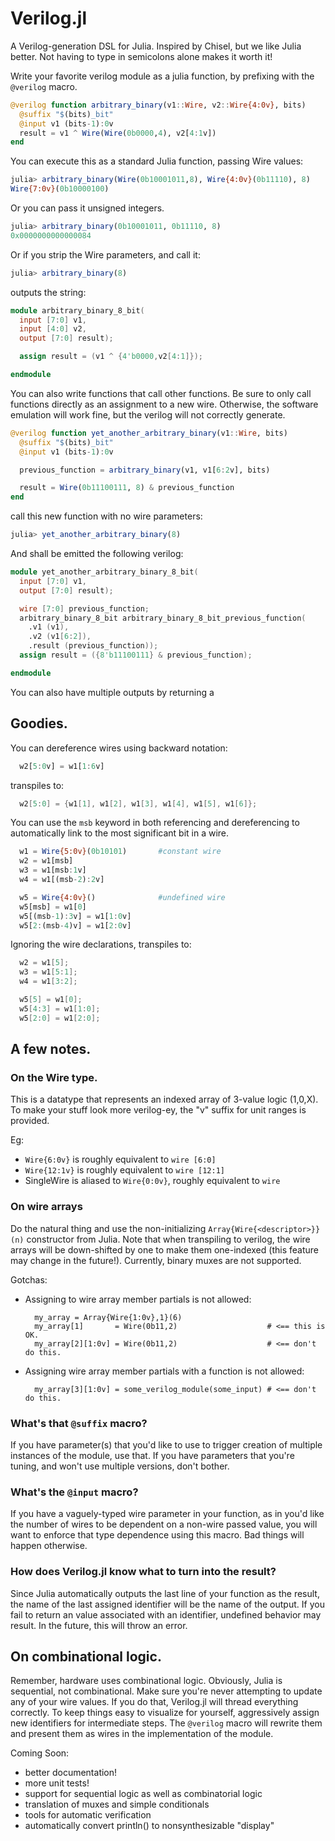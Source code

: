 # Verilog.jl

A Verilog-generation DSL for Julia.  Inspired by Chisel, but we like Julia
better.  Not having to type in semicolons alone makes it worth it!

Write your favorite verilog module as a julia function, by prefixing with
the `@verilog` macro.

```julia
@verilog function arbitrary_binary(v1::Wire, v2::Wire{4:0v}, bits)
  @suffix "$(bits)_bit"
  @input v1 (bits-1):0v
  result = v1 ^ Wire(Wire(0b0000,4), v2[4:1v])
end
```

You can execute this as a standard Julia function, passing Wire values:

```julia
julia> arbitrary_binary(Wire(0b10001011,8), Wire{4:0v}(0b11110), 8)
Wire{7:0v}(0b10000100)
```

Or you can pass it unsigned integers.
```julia
julia> arbitrary_binary(0b10001011, 0b11110, 8)
0x0000000000000084
```

Or if you strip the Wire parameters, and call it:

```julia
julia> arbitrary_binary(8)
```

outputs the string:

```verilog
module arbitrary_binary_8_bit(
  input [7:0] v1,
  input [4:0] v2,
  output [7:0] result);

  assign result = (v1 ^ {4'b0000,v2[4:1]});

endmodule
```

You can also write functions that call other functions.  Be sure to only call
functions directly as an assignment to a new wire.  Otherwise, the software emulation
will work fine, but the verilog will not correctly generate.

```julia
@verilog function yet_another_arbitrary_binary(v1::Wire, bits)
  @suffix "$(bits)_bit"
  @input v1 (bits-1):0v

  previous_function = arbitrary_binary(v1, v1[6:2v], bits)

  result = Wire(0b11100111, 8) & previous_function
end
```

call this new function with no wire parameters:

```julia
julia> yet_another_arbitrary_binary(8)
```

And shall be emitted the following verilog:

```verilog
module yet_another_arbitrary_binary_8_bit(
  input [7:0] v1,
  output [7:0] result);

  wire [7:0] previous_function;
  arbitrary_binary_8_bit arbitrary_binary_8_bit_previous_function(
    .v1 (v1),
    .v2 (v1[6:2]),
    .result (previous_function));
  assign result = ({8'b11100111} & previous_function);

endmodule
```

You can also have multiple outputs by returning a

## Goodies.

You can dereference wires using backward notation:

```julia
  w2[5:0v] = w1[1:6v]
```

transpiles to:

```verilog
  w2[5:0] = {w1[1], w1[2], w1[3], w1[4], w1[5], w1[6]};
```

You can use the ```msb``` keyword in both referencing and dereferencing to
automatically link to the most significant bit in a wire.

```julia
  w1 = Wire{5:0v}(0b10101)       #constant wire
  w2 = w1[msb]
  w3 = w1[msb:1v]
  w4 = w1[(msb-2):2v]

  w5 = Wire{4:0v}()              #undefined wire
  w5[msb] = w1[0]
  w5[(msb-1):3v] = w1[1:0v]
  w5[2:(msb-4)v] = w1[2:0v]
```

Ignoring the wire declarations, transpiles to:

```verilog
  w2 = w1[5];
  w3 = w1[5:1];
  w4 = w1[3:2];

  w5[5] = w1[0];
  w5[4:3] = w1[1:0];
  w5[2:0] = w1[2:0];
```

## A few notes.

### On the Wire type.

This is a datatype that represents an indexed array of 3-value logic (1,0,X).  
To make your stuff look more verilog-ey, the "v" suffix
for unit ranges is provided.

Eg:  
* `Wire{6:0v}` is roughly equivalent to `wire [6:0]`
* `Wire{12:1v}` is roughly equivalent to `wire [12:1]`
* SingleWire is aliased to `Wire{0:0v}`, roughly equivalent to `wire`

### On wire arrays

Do the natural thing and use the non-initializing `Array{Wire{<descriptor>}}(n)`
constructor from Julia.  Note that when transpiling to verilog, the wire arrays
will be down-shifted by one to make them one-indexed (this feature may change
in the future!).  Currently, binary muxes are not supported.

Gotchas:
* Assigning to wire array member partials is not allowed:
  ```
    my_array = Array{Wire{1:0v},1}(6)
    my_array[1]       = Wire(0b11,2)                    # <== this is OK.
    my_array[2][1:0v] = Wire(0b11,2)                    # <== don't do this.
  ```
* Assigning wire array member partials with a function is not allowed:
  ```
    my_array[3][1:0v] = some_verilog_module(some_input) # <== don't do this.
  ```

### What's that `@suffix` macro?  
If you have parameter(s) that you'd like to use to trigger creation of multiple
instances of the module, use that.  If you have parameters that you're tuning,
and won't use multiple versions, don't bother.

### What's the `@input` macro?  
If you have a vaguely-typed wire parameter in your function, as in you'd like
the number of wires to be dependent on a non-wire passed value, you will want to
enforce that type dependence using this macro.  Bad things will happen otherwise.

### How does Verilog.jl know what to turn into the result?
Since Julia automatically outputs the last line of your function as the result,
the name of the last assigned identifier will be the name of the output.  If you
fail to return an value associated with an identifier, undefined behavior may
result.  In the future, this will throw an error.

## On combinational logic.

Remember, hardware uses combinational logic.  Obviously, Julia is sequential,
not combinational.  Make sure you're never attempting to update any of your wire
values.  If you do that, Verilog.jl will thread everything correctly.  To keep
things easy to visualize for yourself, aggressively assign new identifiers for
intermediate steps.  The `@verilog` macro will rewrite them and present them as
wires in the implementation of the module.

Coming Soon:
* better documentation!
* more unit tests!
* support for sequential logic as well as combinatorial logic
* translation of muxes and simple conditionals
* tools for automatic verification
* automatically convert println() to nonsynthesizable "display"
